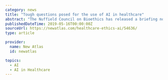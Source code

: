 ```yaml
---
category: news
title: "Tough questions posed for the use of AI in healthcare"
abstract: "The Nuffield Council on Bioethics has released a briefing note asking what it sees as the big ethical questions on the use of artificial intelligence in healthcare. The note acknowledges the huge potential of AI in making healthcare more efficient and ..."
publishedDateTime: 2019-05-16T00:00:00Z
sourceUrl: https://newatlas.com/healthcare-ethics-ai/54636/
type: article

provider:
  name: New Atlas
  id: newatlas

topics:
  - AI
  - AI in Healthcare
---
```

